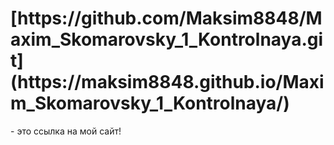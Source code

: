 <h1><b>[https://github.com/Maksim8848/Maxim_Skomarovsky_1_Kontrolnaya.git](https://maksim8848.github.io/Maxim_Skomarovsky_1_Kontrolnaya/)</b></h1> - это ссылка на мой сайт!
